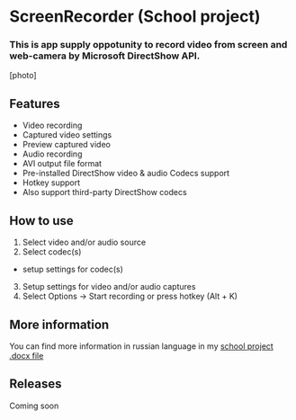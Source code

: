 # ScreenRecorder (School project) #

### This is app supply oppotunity to record video from screen and web-camera by Microsoft DirectShow API. ###

[photo]

## Features ##
* Video recording
* Captured video settings
* Preview captured video 
* Audio recording
* AVI output file format
* Pre-installed DirectShow video & audio Codecs support
* Hotkey support
* Also support third-party DirectShow codecs

## How to use ##
1. Select video and/or audio source
2. Select codec(s)
  - setup settings for codec(s)
3. Setup settings for video and/or audio captures
4. Select Options -> Start recording or press hotkey (Alt + K)

## More information ##
You can find more information in russian language in my [school project .docx file](https://docs.google.com/document/d/1Ea2kUurAYHcAV1z9SGlqC5g4yYRGF-RuPgF1ag2xtOQ/edit?usp=drive_link)

## Releases ##
Coming soon
